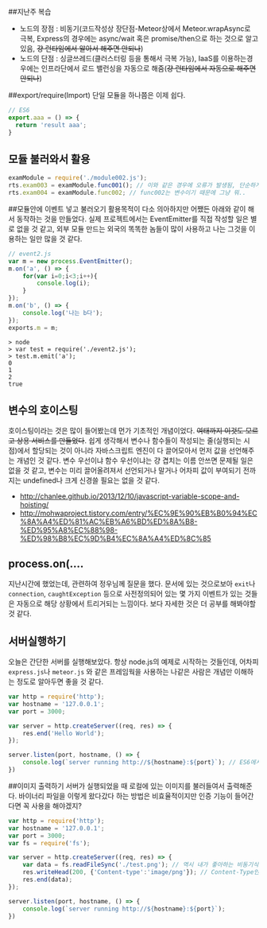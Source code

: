 ##지난주 복습
- 노드의 장점 : 비동기(코드작성상 장단점-Meteor상에서 Meteor.wrapAsync로 극복, Express의 경우에는 async/wait 혹은 promise/then으로 하는 것으로 알고 있음, ~~걍 런타임에서 알아서 해주면 안되나~~)
- 노드의 단점 : 싱글쓰레드(클러스터링 등을 통해서 극복 가능), IaaS를 이용하는경우에는 인프라단에서 로드 밸런싱을 자동으로 해줌(~~걍 런타임에서 자동으로 해주면 안되나~~)

##export/require(Import)
단일 모듈을 하나쯤은 이제 쉽다.
```javascript
// ES6
export.aaa = () => {
  return 'result aaa';
}
```

## 모듈 불러와서 활용
```javascript
examModule = require('./module002.js');
rts.exam003 = examModule.func001(); // 이와 같은 경우에 오류가 발생됨, 단순하게 함수자체를 rts.exam003에 대입할 때에는 변수처럼 하여야함. 왜냐면 맨 뒤에 ()를 붙이면 함수 자체가 가지 않고 실행된 그 결과를 대입하기 때문인 듯
rts.exam004 = examModule.func002; // func002는 변수이기 때문에 그냥 뭐..
```

##모듈안에 이벤트 넣고 불러오기
활용목적이 다소 의아하지만 어쨌든 아래와 같이 해서 동작하는 것을 만들었다. 실제 프로젝트에서는 EventEmitter를 직접 작성할 일은 별로 없을 것 같고, 외부 모듈 만드는 외국의 똑똑한 놈들이 많이 사용하고 나는 그것을 이용하는 일만 많을 것 같다.
```javascript
// event2.js
var m = new process.EventEmitter();
m.on('a', () => {
	for(var i=0;i<3;i++){
		console.log(i);
	}
});
m.on('b', () => {
	console.log('나는 b다');
});
exports.m = m;
```
```
> node
> var test = require('./event2.js');
> test.m.emit('a');
0
1
2
true
```

## 변수의 호이스팅
호이스팅이라는 것은 많이 들어봤는데 먼가 기초적인 개념이었다. ~~여태까지 이것도 모르고 상용 서비스를 만들었다~~. 쉽게 생각해서 변수나 함수들이 작성되는 줄(실행되는 시점)에서 할당되는 것이 아니라 자바스크립트 엔진이 다 끌어모아서 먼저 값을 선언해주는 개념인 것 같다. 변수 우선이냐 함수 우선이냐는 걍 겹치는 이름 안쓰면 문제될 일은 없을 것 같고, 변수는 미리 끌어올려져서 선언되거나 말거나 어차피 값이 부여되기 전까지는 undefined나 크게 신경쓸 필요는 없을 것 같다.
* http://chanlee.github.io/2013/12/10/javascript-variable-scope-and-hoisting/
* http://mohwaproject.tistory.com/entry/%EC%9E%90%EB%B0%94%EC%8A%A4%ED%81%AC%EB%A6%BD%ED%8A%B8-%ED%95%A8%EC%88%98-%ED%98%B8%EC%9D%B4%EC%8A%A4%ED%8C%85

## process.on(....
지난시간에 했었는데, 관련하여 정우님께 질문을 했다. 문서에 있는 것으로보아 `exit`나 `connection`, `caughtException` 등으로 사전정의되어 있는 몇 가지 이벤트가 있는 것들은 자동으로 해당 상황에서 트리거되는 느낌이다. 보다 자세한 것은 더 공부를 해봐야할 것 같다.

## 서버실행하기
오늘은 간단한 서버를 실행해보았다. 항상 node.js의 예제로 시작하는 것들인데, 어차피 `express.js`나 `meteor.js` 와 같은 프레임웍을 사용하는 나같은 사람은 개념만 이해하는 정도로 알아두면 좋을 것 같다.
```javascript
var http = require('http');
var hostname = '127.0.0.1';
var port = 3000;

var server = http.createServer((req, res) => {
	res.end('Hello World');
});

server.listen(port, hostname, () => {
	console.log(`server running http://${hostname}:${port}`); // ES6에서 추가된 문법, 간단한 스트링 템플릿. 줄바꿈도 할 수 있어서 굉장히 유용하다.
})
```

##이미지 출력하기
서버가 실행되었을 때 로컬에 있는 이미지를 불러들여서 출력해준다. 바이너리 파일을 이렇게 왔다갔다 하는 방법은 비효율적이지만 인증 기능이 들어간다면 꼭 사용을 해야겠지? 
```javascript
var http = require('http');
var hostname = '127.0.0.1';
var port = 3000;
var fs = require('fs');

var server = http.createServer((req, res) => {
	var data = fs.readFileSync('./test.png'); // 역시 내가 좋아하는 비동기식 함수 호출법
	res.writeHead(200, {'Content-type':'image/png'}); // Content-Type인지 content-type인지 contentType인지 계속 헷갈림;; 복붙이 짱이다.
	res.end(data);
});

server.listen(port, hostname, () => {
	console.log(`server running http://${hostname}:${port}`);
})
```
